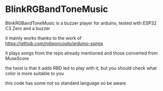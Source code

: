 # BlinkRGBandToneMusic
BlinkRGBandToneMusic is a buzzer player for arduino, tested with ESP32 C3 Zero and a buzzer

it mainly works thanks to the work of https://github.com/robsoncouto/arduino-songs 

it plays songs from the repo already mentioned and those converted from MuseScore

the twist is that it adds RBD led to play with it, but you should check what color is more suitable to you

this code has some not so standard language so be aware
